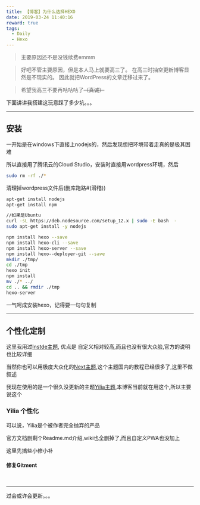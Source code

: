 ```yaml
---
title: 【博客】为什么选择HEXO
date: 2019-03-24 11:40:16
reward: true
tags:
  - Daily
  - Hexo
---
```


> 主要原因还不是没钱续费emmm

>好吧不管主要原因，但是本人马上就要高三了。
在高三时抽空更新博客显然是不现实的。
因此就把WordPress的文章迁移过来了。

>希望我高三不要再咕咕咕了~~（真诚）~~

下面讲讲我搭建这玩意踩了多少坑。。。

* * *

## 安装

一开始是在windows下直接上nodejs的，然后发现想把环境带着走真的是极其困难

所以直接用了腾讯云的Cloud Studio，安装时直接用wordpress环境，然后

```bash
sudo rm -rf ./*
```
清理掉wordpress文件后(删库跑路#(滑稽))

```bash
apt-get install nodejs
apt-get install npm

//如果是Ubuntu
curl -sL https://deb.nodesource.com/setup_12.x | sudo -E bash  - 
sudo apt-get install -y nodejs

npm install hexo --save
npm install hexo-cli --save
npm install hexo-server --save
npm install hexo--deployer-git --save
mkdir ./tmp/
cd ./tmp
hexo init 
npm install
mv ./* ../
cd .. && rmdir ./tmp
hexo-server
```

一气呵成安装hexo，记得要一句句复制
* * *
## 个性化定制

这里我用过[Instde主题](https://github.com/elmorec/hexo-theme-inside),
优点是 自定义相对较高,而且也没有很大众脸,官方的说明也比较详细

当然你也可以用极度大众化的[Next主题](https://github.com/theme-next/hexo-theme-next),这个主题国内的教程已经很多了,这里不做叙述

我现在使用的是一个很久没更新的主题[Yilia主题](https://github.com/litten/hexo-theme-yilia),本博客当前就在用这个,所以主要说这个

### Yilia 个性化
可以说，Yilia是个被作者完全抛弃的产品

官方文档删剩个Readme.md介绍,wiki也全删掉了,而且自定义PWA也没加上

这里先搞些小修小补

#### 修复Gitment
~~~


~~~



* * *
过会或许会更新。。。